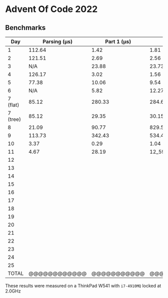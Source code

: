 # Advent Of Code 2022

## Benchmarks

| Day      | Parsing (μs) | Part 1 (μs) | Part 2 (μs) | Total (μs) |
|----------|--------------|-------------|-------------|------------|
| 1        | 112.64       | 1.42        | 1.81        | 115.87     |
| 2        | 121.51       | 2.69        | 2.56        | 126.76     |
| 3        | N/A          | 23.88       | 23.73       | 47.61      |
| 4        | 126.17       | 3.02        | 1.56        | 130.75     |
| 5        | 77.38        | 10.06       | 9.54        | 96.98      |
| 6        | N/A          | 5.82        | 12.27       | 18.09      |
| 7 (flat) | 85.12        | 280.33      | 284.69      | 650.14     |
| 7 (tree) | 85.12        | 29.35       | 30.15       | 144.62     |
| 8        | 21.09        | 90.77       | 829.58      | 941.44     |
| 9        | 113.73       | 342.43      | 534.43      | 990.58     |
| 10       | 3.37         | 0.29        | 1.04        | 4.7        |
| 11       | 4.67         | 28.19       | 12_593      | 12_625.86  |
| 12       |              |             |             |            |
| 13       |              |             |             |            |
| 14       |              |             |             |            |
| 15       |              |             |             |            |
| 16       |              |             |             |            |
| 17       |              |             |             |            |
| 18       |              |             |             |            |
| 19       |              |             |             |            |
| 20       |              |             |             |            |
| 21       |              |             |             |            |
| 22       |              |             |             |            |
| 23       |              |             |             |            |
| 24       |              |             |             |            |
| 25       |              |             |             |            |
| TOTAL    | @@@@@@@@@@@@ | @@@@@@@@@@@ | @@@@@@@@@@@ | 15_242.63  |

These results were measured on a ThinkPad W541 with `i7-4910MQ` locked at 2.0GHz
